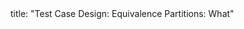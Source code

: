 <frontmatter>
title: "Test Case Design: Equivalence Partitions: What"
</frontmatter>

<include src="unit-inPage-asFlat.md" boilerplate />